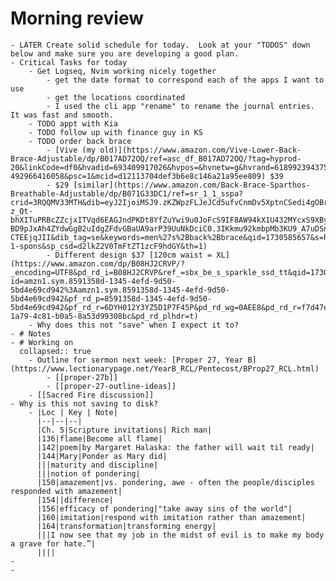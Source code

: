 # Morning review
	- LATER Create solid schedule for today.  Look at your "TODOS" down below and make sure you are developing a good plan.
	- Critical Tasks for today
		- Get Logseq, Nvim working nicely together
			- get the date format to correspond each of the apps I want to use
			- get the locations coordinated
			- I used the cli app "rename" to rename the journal entries. It was fast and smooth.
		- TODO appt with Kia
		- TODO follow up with finance guy in KS
		- TODO order back brace
			- [Vive (my old)](https://www.amazon.com/Vive-Lower-Back-Brace-Adjustable/dp/B017AD72OQ/ref=asc_df_B017AD72OQ/?tag=hyprod-20&linkCode=df0&hvadid=693409917026&hvpos=&hvnetw=g&hvrand=6189923943759199545&hvpone=&hvptwo=&hvqmt=&hvdev=c&hvdvcmdl=&hvlocint=&hvlocphy=9012384&hvtargid=pla-492966416058&psc=1&mcid=d12113704def3b6e8c146a21a95ee809) $39
			- $29 [similar](https://www.amazon.com/Back-Brace-Sparthos-Breathable-Adjustable/dp/B071G33DC1/ref=sr_1_1_sspa?crid=3RQQMV33MTH&dib=eyJ2IjoiMSJ9.zKZWpzFLJeJCd5ufvCnmDv5XptnCSedi4gOBr_QjeOGlYbiB9ppEIHCwPDvR5zthF_xcsuR2YdunvhCZDF9z_dIZOCtW5ja8CDsjA51C-z_Qt-bhXITuPRBcZZcjxITVqd6EAGJndPKDt8YfZuYwi9u0JoFcS9IF8AW94kX1U432MYcxS9XBy0CcYNDDAEqMQixehhuZx97D0YItvmoG8Ts1BYTtVP6EGlqxvcDdgcgn_A4GjMobUCgz9uSJC-BD9pJxAh4ZYdwGgB2uIdgZFdvGBaUA9arP39UuNkDciC0.3IKkmu92kmbpMb3KU9_A7uDSnxq5jqBhk-CTEEjqJII&dib_tag=se&keywords=men%27s%2Bback%2Bbrace&qid=1730585657&s=hpc&sprefix=men%27s%2Bback%2Bbrace%2Chpc%2C95&sr=1-1-spons&sp_csd=d2lkZ2V0TmFtZT1zcF9hdGY&th=1)
			- Different design $37 [120cm waist = XL](https://www.amazon.com/dp/B08HJ2CRVP/?_encoding=UTF8&pd_rd_i=B08HJ2CRVP&ref_=sbx_be_s_sparkle_ssd_tt&qid=1730585848&pd_rd_w=cCP1d&content-id=amzn1.sym.8591358d-1345-4efd-9d50-5bd4e69cd942%3Aamzn1.sym.8591358d-1345-4efd-9d50-5bd4e69cd942&pf_rd_p=8591358d-1345-4efd-9d50-5bd4e69cd942&pf_rd_r=6DYH012Y3YZ5D1P7F45P&pd_rd_wg=0AEE8&pd_rd_r=f7d47ee0-1a79-4c81-b0a5-8a53d99308bc&pd_rd_plhdr=t)
		- Why does this not "save" when I expect it to?
	- # Notes
	- # Working on
	  collapsed:: true
		- Outline for sermon next week: [Proper 27, Year B](https://www.lectionarypage.net/YearB_RCL/Pentecost/BProp27_RCL.html)
			- [[proper-27b]]
			- [[proper-27-outline-ideas]]
		- [[Sacred Fire discussion]]
	- Why is this not saving to disk?
		- |Loc | Key | Note|
		  |--|--|--|
		  |Ch. 5|Scripture invitations| Rich man|
		  |136|flame|Become all flame|
		  |142|poem|by Margaret Halaska: the father will wait til ready|
		  |144|Mary|Ponder as Mary did|
		  |||maturity and discipline|
		  |||notion of pondering|
		  |150|amazement|vs. pondering, awe - often the people/disciples responded with amazement|
		  |154||difference|
		  |156|efficacy of pondering|"take away sins of the world"|
		  |160|imitation|respond with imitation rather than amazement|
		  |164|transformation|transforming energy|
		  |||I now see that my job in the midst of evil is to make my body a grave for hate.”|
		  ||||
	-
	-